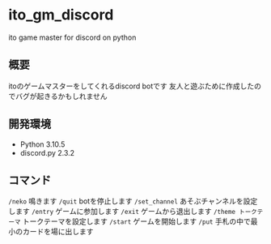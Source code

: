 # ito_gm_discord
ito game master for discord on python
## 概要
itoのゲームマスターをしてくれるdiscord botです
友人と遊ぶために作成したのでバグが起きるかもしれません
## 開発環境
- Python 3.10.5
- discord.py 2.3.2
## コマンド
`/neko`
鳴きます
`/quit`
botを停止します
`/set_channel`
あそぶチャンネルを設定します
`/entry`
ゲームに参加します
`/exit`
ゲームから退出します
`/theme トークテーマ`
トークテーマを設定します
`/start`
ゲームを開始します
`/put`
手札の中で最小のカードを場に出します